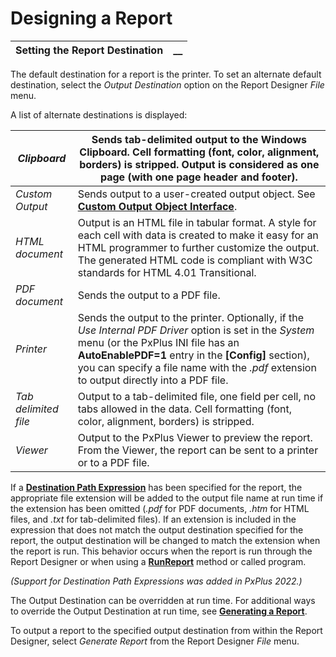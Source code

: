 # Designing a Report

**Setting the Report Destination** |  **__**  
---|---  
  
The default destination for a report is the printer. To set an alternate default destination, select the _Output Destination_ option on the Report Designer _File_ menu.

A list of alternate destinations is displayed:

_Clipboard_ |  Sends tab-delimited output to the Windows Clipboard. Cell formatting (font, color, alignment, borders) is stripped. Output is considered as one page (with one page header and footer).  
---|---  
_Custom Output_ |  Sends output to a user-created output object. See **[Custom Output Object Interface](../../Report%20Writer%20User%20Interfaces/Custom%20Output%20Object%20Interface/Overview.md)**.  
_HTML document_ |  Output is an HTML file in tabular format. A style for each cell with data is created to make it easy for an HTML programmer to further customize the output. The generated HTML code is compliant with W3C standards for HTML 4.01 Transitional.  
_PDF document_ |  Sends the output to a PDF file.  
_Printer_ |  Sends the output to the printer. Optionally, if the _Use Internal PDF Driver_ option is set in the _System_ menu (or the PxPlus INI file has an **AutoEnablePDF=1** entry in the **[Config]** section), you can specify a file name with the _.pdf_ extension to output directly into a PDF file.  
_Tab delimited file_ |  Output to a tab-delimited file, one field per cell, no tabs allowed in the data. Cell formatting (font, color, alignment, borders) is stripped.  
_Viewer_ |  Output to the PxPlus Viewer to preview the report. From the Viewer, the report can be sent to a printer or to a PDF file.  
  
If a **[Destination Path Expression](../Report%20Designer/Overview.htm#dest_path)** has been specified for the report, the appropriate file extension will be added to the output file name at run time if the extension has been omitted (_.pdf_ for PDF documents, _.htm_ for HTML files, and _.txt_ for tab-delimited files). If an extension is included in the expression that does not match the output destination specified for the report, the output destination will be changed to match the extension when the report is run. This behavior occurs when the report is run through the Report Designer or when using a **[RunReport](../../Generating%20a%20Report/Introduction.htm#runreport)** method or called program.

_(Support for Destination Path Expressions was added in PxPlus 2022.)_

The Output Destination can be overridden at run time. For additional ways to override the Output Destination at run time, see **[Generating a Report](../../Generating%20a%20Report/Introduction.md)**.

To output a report to the specified output destination from within the Report Designer, select _Generate Report_ from the Report Designer _File_ menu.
